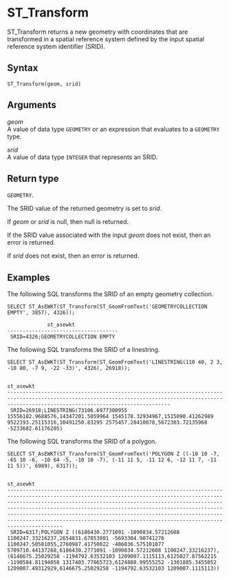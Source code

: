 # ST\_Transform<a name="ST_Transform-function"></a>

ST\_Transform returns a new geometry with coordinates that are transformed in a spatial reference system defined by the input spatial reference system identifier \(SRID\)\. 

## Syntax<a name="ST_Transform-function-syntax"></a>

```
ST_Transform(geom, srid)
```

## Arguments<a name="ST_Transform-function-arguments"></a>

 *geom*   
A value of data type `GEOMETRY` or an expression that evaluates to a `GEOMETRY` type\. 

 *srid*   
A value of data type `INTEGER` that represents an SRID\. 

## Return type<a name="ST_Transform-function-return"></a>

`GEOMETRY`\.

The SRID value of the returned geometry is set to *srid*\. 

If *geom* or *srid* is null, then null is returned\.

If the SRID value associated with the input *geom* does not exist, then an error is returned\.

If *srid* does not exist, then an error is returned\.

## Examples<a name="ST_Transform-function-examples"></a>

The following SQL transforms the SRID of an empty geometry collection\. 

```
SELECT ST_AsEWKT(ST_Transform(ST_GeomFromText('GEOMETRYCOLLECTION EMPTY', 3857), 4326));
```

```
             st_asewkt
------------------------------------
 SRID=4326;GEOMETRYCOLLECTION EMPTY
```

The following SQL transforms the SRID of a linestring\. 

```
SELECT ST_AsEWKT(ST_Transform(ST_GeomFromText('LINESTRING(110 40, 2 3, -10 80, -7 9, -22 -33)', 4326), 26918));
```

```
                                                                                            st_asewkt
-------------------------------------------------------------------------------------------------------------------------------------------------------------------------------------------------
 SRID=26918;LINESTRING(73106.6977300955 15556182.9688576,14347201.5059964 1545178.32934967,1515090.41262989 9522193.25115316,10491250.83295 2575457.28410878,5672303.72135968 -5233682.61176205)
```

The following SQL transforms the SRID of a polygon\. 

```
SELECT ST_AsEWKT(ST_Transform(ST_GeomFromText('POLYGON Z ((-10 10 -7, -65 10 -6, -10 64 -5, -10 10 -7), (-11 11 5, -11 12 6, -12 11 7, -11 11 5))', 6989), 6317));
```

```
                                                                                                                                                                                                                      st_asewkt
------------------------------------------------------------------------------------------------------------------------------------------------------------------------------------------------------------------------------------------------------------------------------------------------------------------------------------------------------------------------------------------------------------------------------------------------------
 SRID=6317;POLYGON Z ((6186430.2771091 -1090834.57212608 1100247.33216237,2654831.67853801 -5693304.90741276 1100247.50581055,2760987.41750022 -486836.575101877 5709710.44137268,6186430.2771091 -1090834.57212608 1100247.33216237),(6146675.25029258 -1194792.63532103 1209007.1115113,6125027.87562215 -1190584.81194058 1317403.77865723,6124888.99555252 -1301885.3455052 1209007.49312929,6146675.25029258 -1194792.63532103 1209007.1115113))
```